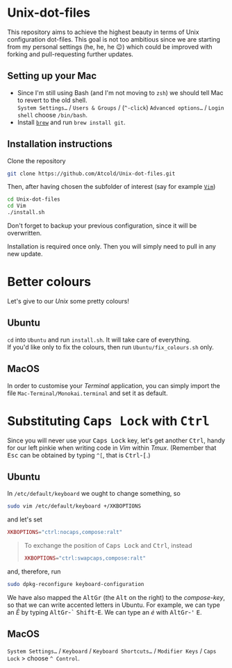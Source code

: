 # Unix-dot-files

This repository aims to achieve the highest beauty in terms of Unix configuration dot-files.
This goal is not too ambitious since we are starting from my personal settings (he, he, he :wink:) which could be improved with forking and pull-requesting further updates.


## Setting up your Mac

- Since I'm still using Bash (and I'm not moving to `zsh`) we should tell Mac to revert to the old shell. \
  `System Settings…` / `Users & Groups` / (`^-click`) `Advanced options…` / `Login shell` choose `/bin/bash`.
- Install [`brew`](https://brew.sh/) and run `brew install git`.

## Installation instructions

Clone the repository

```bash
git clone https://github.com/Atcold/Unix-dot-files.git
```

Then, after having chosen the subfolder of interest (say for example [`Vim`](https://github.com/Atcold/Unix-dot-files/tree/master/Vim))

```bash
cd Unix-dot-files
cd Vim
./install.sh
```

Don't forget to backup your previous configuration, since it will be overwritten.

Installation is required once only. Then you will simply need to pull in any new update.


# Better colours

Let's give to our *Unix* some pretty colours!


## Ubuntu

`cd` into `Ubuntu` and run `install.sh`. It will take care of everything.  
If you'd like only to fix the colours, then run `Ubuntu/fix_colours.sh` only.


## MacOS

In order to customise your *Terminal* application, you can simply import the file `Mac-Terminal/Monokai.terminal` and set it as default.


# Substituting <kbd>Caps Lock</kbd> with <kbd>Ctrl</kbd>

Since you will never use your <kbd>Caps Lock</kbd> key, let's get another <kbd>Ctrl</kbd>, handy for our left pinkie when writing code in *Vim* within *Tmux*.
(Remember that <kbd>Esc</kbd> can be obtained by typing `^[`, that is <kbd>Ctrl</kbd>-<kbd>[</kbd>.)


## Ubuntu

In `/etc/default/keyboard` we ought to change something, so

```bash
sudo vim /etc/default/keyboard +/XKBOPTIONS
```

and let's set

```lua
XKBOPTIONS="ctrl:nocaps,compose:ralt"
```

> To exchange the position of <kbd>Caps Lock</kbd> and <kbd>Ctrl</kbd>, instead
> ```lua
> XKBOPTIONS="ctrl:swapcaps,compose:ralt"
> ```

and, therefore, run

```bash
sudo dpkg-reconfigure keyboard-configuration
```

We have also mapped the <kbd>AltGr</kbd> (the <kbd>Alt</kbd> on the right) to the *compose-key*, so that we can write accented letters in Ubuntu.
For example, we can type an *È* by typing <kbd>AltGr</kbd>-<kbd>`</kbd> <kbd>Shift</kbd>-<kbd>E</kbd>.
We can type an *é* with <kbd>AltGr</kbd>-<kbd>'</kbd> <kbd>E</kbd>.


## MacOS

`System Settings…` / `Keyboard` / `Keyboard Shortcuts…` / `Modifier Keys` / `Caps Lock` > choose `^ Control`.
